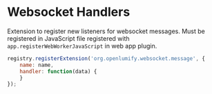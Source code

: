 
# Websocket Handlers

Extension to register new listeners for websocket messages. Must be registered in JavaScript file registered with `app.registerWebWorkerJavaScript` in web app plugin.

```js
registry.registerExtension('org.openlumify.websocket.message', {
    name: name,
    handler: function(data) {
    }
});
```

